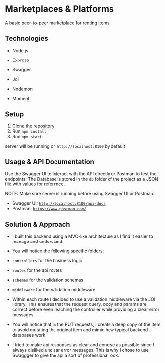 # Marketplaces & Platforms

A basic peer-to-peer marketplace for renting items.

## Technologies

- Node.js
- Express
- Swagger
- Joi
- Nodemon
- Moment

  <!-- - Jest -->
  <!-- - Supertest -->

## Setup

1. Clone the repository
2. Run `npm install`
3. Run `npm start`

server will be running on `http://localhost:8100` by default

## Usage & API Documentation

Use the Swagger UI to interact with the API directly or Postman to test the endpoints:
The Database is stored in the `db` folder of the project as a JSON file with values for reference.

NOTE: Make sure server is running before using Swagger UI or Postman.

- Swagger UI: [`http://localhost:8100/api-docs`](http://localhost:8100/api-docs)
- Postman: [`https://www.postman.com/`](https://www.postman.com/)

## Solution & Approach

- I built this backend using a MVC-like architecture as I find it easier to manage and understand.
- You will notice the following specific folders:

- `controllers` for the business logic
- `routes` for the api routes
- `schemas` for the validation schemas
- `middleware` for the validation middleware

- Within each route I decided to use a validation middleware via the JOI library. This ensures that the request query, body and params are correct before even reaching the controller while providing a clear error messages.
- You will notice that in the PUT requests, I create a deep copy of the item to avoid mutating the original item and mimic how typical backend databases work.
- I tried to make api responses as clear and concise as possible since I always disliked unclear error messages. This is why I chose to use Swaggger to give the api a sort of professional look.
